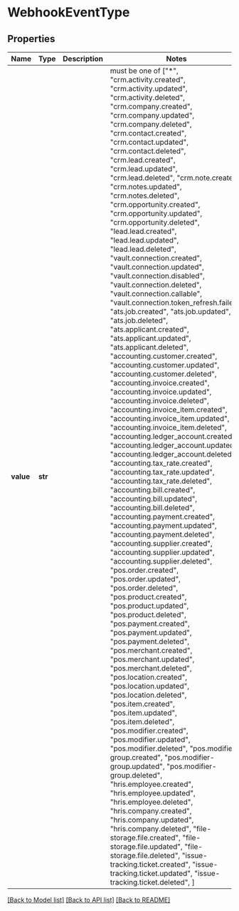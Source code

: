 # WebhookEventType


## Properties
Name | Type | Description | Notes
------------ | ------------- | ------------- | -------------
**value** | **str** |  |  must be one of ["*", "crm.activity.created", "crm.activity.updated", "crm.activity.deleted", "crm.company.created", "crm.company.updated", "crm.company.deleted", "crm.contact.created", "crm.contact.updated", "crm.contact.deleted", "crm.lead.created", "crm.lead.updated", "crm.lead.deleted", "crm.note.created", "crm.notes.updated", "crm.notes.deleted", "crm.opportunity.created", "crm.opportunity.updated", "crm.opportunity.deleted", "lead.lead.created", "lead.lead.updated", "lead.lead.deleted", "vault.connection.created", "vault.connection.updated", "vault.connection.disabled", "vault.connection.deleted", "vault.connection.callable", "vault.connection.token_refresh.failed", "ats.job.created", "ats.job.updated", "ats.job.deleted", "ats.applicant.created", "ats.applicant.updated", "ats.applicant.deleted", "accounting.customer.created", "accounting.customer.updated", "accounting.customer.deleted", "accounting.invoice.created", "accounting.invoice.updated", "accounting.invoice.deleted", "accounting.invoice_item.created", "accounting.invoice_item.updated", "accounting.invoice_item.deleted", "accounting.ledger_account.created", "accounting.ledger_account.updated", "accounting.ledger_account.deleted", "accounting.tax_rate.created", "accounting.tax_rate.updated", "accounting.tax_rate.deleted", "accounting.bill.created", "accounting.bill.updated", "accounting.bill.deleted", "accounting.payment.created", "accounting.payment.updated", "accounting.payment.deleted", "accounting.supplier.created", "accounting.supplier.updated", "accounting.supplier.deleted", "pos.order.created", "pos.order.updated", "pos.order.deleted", "pos.product.created", "pos.product.updated", "pos.product.deleted", "pos.payment.created", "pos.payment.updated", "pos.payment.deleted", "pos.merchant.created", "pos.merchant.updated", "pos.merchant.deleted", "pos.location.created", "pos.location.updated", "pos.location.deleted", "pos.item.created", "pos.item.updated", "pos.item.deleted", "pos.modifier.created", "pos.modifier.updated", "pos.modifier.deleted", "pos.modifier-group.created", "pos.modifier-group.updated", "pos.modifier-group.deleted", "hris.employee.created", "hris.employee.updated", "hris.employee.deleted", "hris.company.created", "hris.company.updated", "hris.company.deleted", "file-storage.file.created", "file-storage.file.updated", "file-storage.file.deleted", "issue-tracking.ticket.created", "issue-tracking.ticket.updated", "issue-tracking.ticket.deleted", ]

[[Back to Model list]](../../README.md#documentation-for-models) [[Back to API list]](../../README.md#documentation-for-api-endpoints) [[Back to README]](../../README.md)


